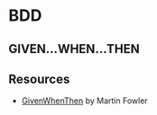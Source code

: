 # BDD

## GIVEN...WHEN...THEN

## Resources

- [GivenWhenThen](https://martinfowler.com/bliki/GivenWhenThen.html) by Martin Fowler
